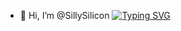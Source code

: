 - 👋 Hi, I’m @SillySilicon
<a href="https://git.io/typing-svg"><img src="https://readme-typing-svg.demolab.com?font=Fira+Code&pause=1000&random=false&width=435&lines=......能不能看懂中文？" alt="Typing SVG" /></a>
